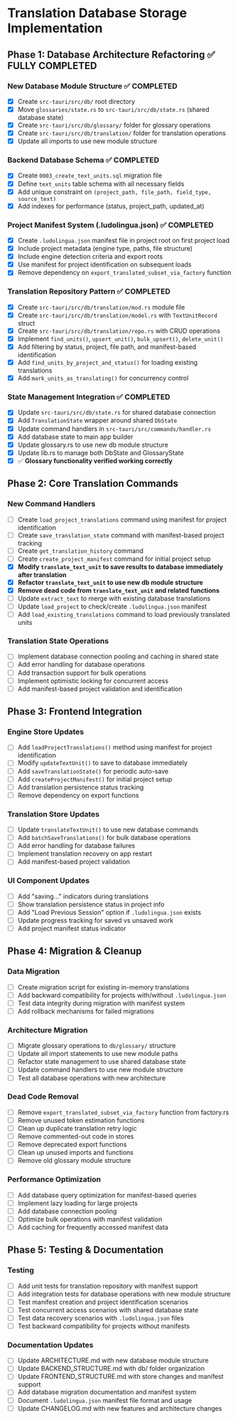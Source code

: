 # Translation Database Storage Implementation

## Phase 1: Database Architecture Refactoring ✅ FULLY COMPLETED
### New Database Module Structure ✅ COMPLETED
- [x] Create `src-tauri/src/db/` root directory
- [x] Move `glossaries/state.rs` to `src-tauri/src/db/state.rs` (shared database state)
- [x] Create `src-tauri/src/db/glossary/` folder for glossary operations
- [x] Create `src-tauri/src/db/translation/` folder for translation operations
- [x] Update all imports to use new module structure

### Backend Database Schema ✅ COMPLETED
- [x] Create `0003_create_text_units.sql` migration file
- [x] Define `text_units` table schema with all necessary fields
- [x] Add unique constraint on `(project_path, file_path, field_type, source_text)`
- [x] Add indexes for performance (status, project_path, updated_at)

### Project Manifest System (.ludolingua.json) ✅ COMPLETED
- [x] Create `.ludolingua.json` manifest file in project root on first project load
- [x] Include project metadata (engine type, paths, file structure)
- [x] Include engine detection criteria and export roots
- [x] Use manifest for project identification on subsequent loads
- [x] Remove dependency on `export_translated_subset_via_factory` function

### Translation Repository Pattern ✅ COMPLETED
- [x] Create `src-tauri/src/db/translation/mod.rs` module file
- [x] Create `src-tauri/src/db/translation/model.rs` with `TextUnitRecord` struct
- [x] Create `src-tauri/src/db/translation/repo.rs` with CRUD operations
- [x] Implement `find_units()`, `upsert_unit()`, `bulk_upsert()`, `delete_unit()`
- [x] Add filtering by status, project, file path, and manifest-based identification
- [x] Add `find_units_by_project_and_status()` for loading existing translations
- [x] Add `mark_units_as_translating()` for concurrency control

### State Management Integration ✅ COMPLETED
- [x] Update `src-tauri/src/db/state.rs` for shared database connection
- [x] Add `TranslationState` wrapper around shared `DbState`
- [x] Update command handlers in `src-tauri/src/commands/handler.rs`
- [x] Add database state to main app builder
- [x] Update glossary.rs to use new db module structure
- [x] Update lib.rs to manage both DbState and GlossaryState
- [x] ✅ **Glossary functionality verified working correctly**

## Phase 2: Core Translation Commands
### New Command Handlers
- [ ] Create `load_project_translations` command using manifest for project identification
- [ ] Create `save_translation_state` command with manifest-based project tracking
- [ ] Create `get_translation_history` command
- [ ] Create `create_project_manifest` command for initial project setup
- [x] **Modify `translate_text_unit` to save results to database immediately after translation**
- [x] **Refactor `translate_text_unit` to use new db module structure**
- [x] **Remove dead code from `translate_text_unit` and related functions**
- [ ] Update `extract_text` to merge with existing database translations
- [ ] Update `load_project` to check/create `.ludolingua.json` manifest
- [ ] Add `load_existing_translations` command to load previously translated units

### Translation State Operations
- [ ] Implement database connection pooling and caching in shared state
- [ ] Add error handling for database operations
- [ ] Add transaction support for bulk operations
- [ ] Implement optimistic locking for concurrent access
- [ ] Add manifest-based project validation and identification

## Phase 3: Frontend Integration
### Engine Store Updates
- [ ] Add `loadProjectTranslations()` method using manifest for project identification
- [ ] Modify `updateTextUnit()` to save to database immediately
- [ ] Add `saveTranslationState()` for periodic auto-save
- [ ] Add `createProjectManifest()` for initial project setup
- [ ] Add translation persistence status tracking
- [ ] Remove dependency on export functions

### Translation Store Updates
- [ ] Update `translateTextUnit()` to use new database commands
- [ ] Add `batchSaveTranslations()` for bulk database operations
- [ ] Add error handling for database failures
- [ ] Implement translation recovery on app restart
- [ ] Add manifest-based project validation

### UI Component Updates
- [ ] Add "saving..." indicators during translations
- [ ] Show translation persistence status in project info
- [ ] Add "Load Previous Session" option if `.ludolingua.json` exists
- [ ] Update progress tracking for saved vs unsaved work
- [ ] Add project manifest status indicator

## Phase 4: Migration & Cleanup
### Data Migration
- [ ] Create migration script for existing in-memory translations
- [ ] Add backward compatibility for projects with/without `.ludolingua.json`
- [ ] Test data integrity during migration with manifest system
- [ ] Add rollback mechanisms for failed migrations

### Architecture Migration
- [ ] Migrate glossary operations to `db/glossary/` structure
- [ ] Update all import statements to use new module paths
- [ ] Refactor state management to use shared database state
- [ ] Update command handlers to use new module structure
- [ ] Test all database operations with new architecture

### Dead Code Removal
- [ ] Remove `export_translated_subset_via_factory` function from factory.rs
- [ ] Remove unused token estimation functions
- [ ] Clean up duplicate translation retry logic
- [ ] Remove commented-out code in stores
- [ ] Remove deprecated export functions
- [ ] Clean up unused imports and functions
- [ ] Remove old glossary module structure

### Performance Optimization
- [ ] Add database query optimization for manifest-based queries
- [ ] Implement lazy loading for large projects
- [ ] Add database connection pooling
- [ ] Optimize bulk operations with manifest validation
- [ ] Add caching for frequently accessed manifest data

## Phase 5: Testing & Documentation


### Testing
- [ ] Add unit tests for translation repository with manifest support
- [ ] Add integration tests for database operations with new module structure
- [ ] Test manifest creation and project identification scenarios
- [ ] Test concurrent access scenarios with shared database state
- [ ] Test data recovery scenarios with `.ludolingua.json` files
- [ ] Test backward compatibility for projects without manifests

### Documentation Updates
- [ ] Update ARCHITECTURE.md with new database module structure
- [ ] Update BACKEND_STRUCTURE.md with db/ folder organization
- [ ] Update FRONTEND_STRUCTURE.md with store changes and manifest support
- [ ] Add database migration documentation and manifest system
- [ ] Document `.ludolingua.json` manifest file format and usage
- [ ] Update CHANGELOG.md with new features and architecture changes
